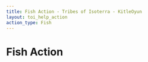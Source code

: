 ```yaml
---
title: Fish Action - Tribes of Isoterra - KitleOyun
layout: toi_help_action
action_type: Fish
---
```


<h1 class="h1">Fish Action</h1>
